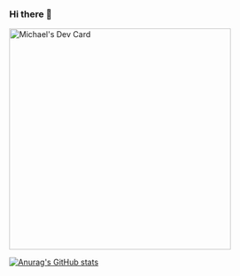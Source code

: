 ### Hi there 👋

<!--
**Michael-Nwachukwu/Michael-Nwachukwu** is a ✨ _special_ ✨ repository because its `README.md` (this file) appears on your GitHub profile.

Here are some ideas to get you started:

- 🔭 I’m currently working on ...
- 🌱 I’m currently learning ...
- 👯 I’m looking to collaborate on ...
- 🤔 I’m looking for help with ...
- 💬 Ask me about ...
- 📫 How to reach me: ...
- 😄 Pronouns: ...
- ⚡ Fun fact: ...
-->
<a href="https://app.daily.dev/nappy"><img src="https://api.daily.dev/devcards/281f31e989cd4d38b3e3cde74d09f7a3.png?r=pd1" width="400" alt="Michael's Dev Card"/></a>


[![Anurag's GitHub stats](https://readme-two-gray.vercel.app/api?username=nwachukwu)](https://github.com/anuraghazra/github-readme-stats)

